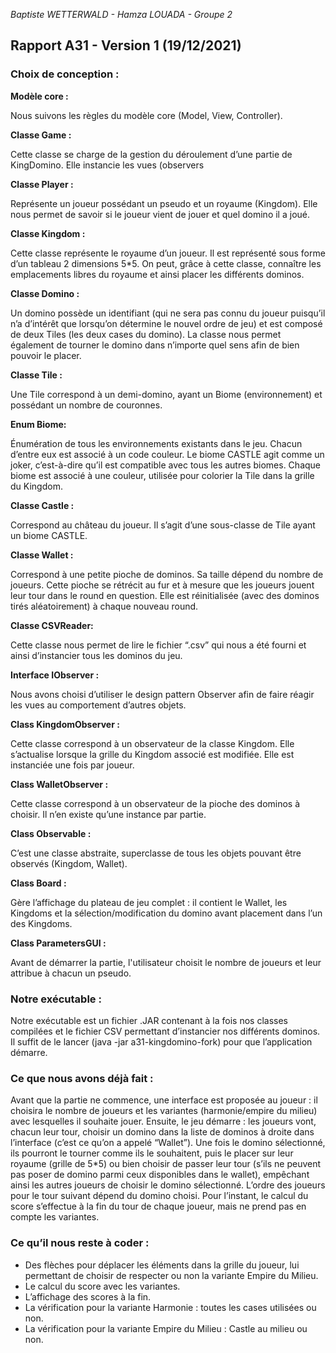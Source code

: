 _Baptiste WETTERWALD - Hamza LOUADA - Groupe 2_

## **Rapport A31 - Version 1 (19/12/2021)**

### **Choix de conception :**

**Modèle core :**

Nous suivons les règles du modèle core (Model, View, Controller).

**Classe Game :**

Cette classe se charge de la gestion du déroulement d’une partie de KingDomino.
Elle instancie les vues (observers

**Classe Player :**

Représente un joueur possédant un pseudo et un royaume (Kingdom). Elle nous permet de savoir si le joueur vient de jouer et quel domino il a joué.

**Classe Kingdom :**

Cette classe représente le royaume d’un joueur. Il est représenté sous forme d’un tableau 2 dimensions 5*5. On peut, grâce à cette classe, connaître les emplacements libres du royaume et ainsi placer les différents dominos.

**Classe Domino :**

Un domino possède un identifiant (qui ne sera pas connu du joueur puisqu’il n’a d’intérêt que lorsqu’on détermine le nouvel ordre de jeu) et est composé de deux Tiles (les deux cases du domino). La classe nous permet également de tourner le domino dans n’importe quel sens afin de bien pouvoir le placer.

**Classe Tile :**

Une Tile correspond à un demi-domino, ayant un Biome (environnement) et possédant un nombre de couronnes.

**Enum Biome:**

Énumération de tous les environnements existants dans le jeu. Chacun d’entre eux est associé à un code couleur. Le biome CASTLE agit comme un joker, c’est-à-dire qu’il est compatible avec tous les autres biomes. Chaque biome est associé à une couleur, utilisée pour colorier la Tile dans la grille du Kingdom.

**Classe Castle :**

Correspond au château du joueur. Il s’agit d’une sous-classe de Tile ayant un biome CASTLE.

**Classe Wallet :**

Correspond à une petite pioche de dominos. Sa taille dépend du nombre de joueurs. Cette pioche se rétrécit au fur et à mesure que les joueurs jouent leur tour dans le round en question. Elle est réinitialisée (avec des dominos tirés aléatoirement) à chaque nouveau round.

**Classe CSVReader:**

Cette classe nous permet de lire le fichier “.csv” qui nous a été fourni et ainsi d’instancier tous les dominos du jeu.

**Interface IObserver :**

Nous avons choisi d’utiliser le design pattern Observer afin de faire réagir les vues au comportement d’autres objets.

**Class KingdomObserver :**

Cette classe correspond à un observateur de la classe Kingdom. Elle s’actualise lorsque la grille du Kingdom associé est modifiée. Elle est instanciée une fois par joueur.

**Class WalletObserver :**

Cette classe correspond à un observateur de la pioche des dominos à choisir. Il n’en existe qu’une instance par partie.

**Class Observable :**

C’est une classe abstraite, superclasse de tous les objets pouvant être observés (Kingdom, Wallet).

**Class Board :**

Gère l’affichage du plateau de jeu complet : il contient le Wallet, les Kingdoms et la sélection/modification du domino avant placement dans l’un des Kingdoms.

**Class ParametersGUI :**

Avant de démarrer la partie, l'utilisateur choisit le nombre de joueurs et leur attribue à chacun un pseudo.

### **Notre exécutable :**
Notre exécutable est un fichier .JAR contenant à la fois nos classes compilées et le fichier CSV permettant d’instancier nos différents dominos.
Il suffit de le lancer (java -jar a31-kingdomino-fork) pour que l’application démarre.

### **Ce que nous avons déjà fait :**
Avant que la partie ne commence, une interface est proposée au joueur : il choisira le nombre de joueurs et les variantes (harmonie/empire du milieu) avec lesquelles il souhaite jouer.
Ensuite, le jeu démarre : les joueurs vont, chacun leur tour, choisir un domino dans la liste de dominos à droite dans l’interface (c’est ce qu’on a appelé “Wallet”). Une fois le domino sélectionné, ils pourront le tourner comme ils le souhaitent, puis le placer sur leur royaume (grille de 5*5) ou bien choisir de passer leur tour (s’ils ne peuvent pas poser de domino parmi ceux disponibles dans le wallet), empêchant ainsi les autres joueurs de choisir le domino sélectionné. L’ordre des joueurs pour le tour suivant dépend du domino choisi.
Pour l’instant, le calcul du score s’effectue à la fin du tour de chaque joueur, mais ne prend pas en compte les variantes.

### **Ce qu’il nous reste à coder :**
- Des flèches pour déplacer les éléments dans la grille du joueur, lui permettant de choisir de respecter ou non la variante Empire du Milieu.
- Le calcul du score avec les variantes.
- L’affichage des scores à la fin.
- La vérification pour la variante Harmonie : toutes les cases utilisées ou non.
- La vérification pour la variante Empire du Milieu : Castle au milieu ou non.